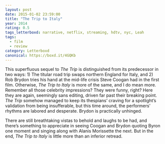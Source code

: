 ```yaml
---
layout: post 
date: 2015-01-02 23:59:00
title: "The Trip to Italy"
year: 2014
rating: 0.5
tags_letterboxd: narrative, netflix, streaming, hdtv, nyc, Leah
tags:
  - film
  - review
category: Letterboxd
canonical: https://boxd.it/4GQKb
---
```


This superfluous sequel to <cite>The Trip</cite> is distinguished from its predecessor in two ways: 1) The titular road trip swaps northern England for Italy, and 2) Rob Brydon tries his hand at the mid-life crisis Steve Coogan had in the first film. Otherwise, <cite>The Trip to Italy</cite> is more of the same, and I do mean more. Remember all those celebrity impressions? They were funny, right? Here they are again, seemingly sans editing, driven far past their breaking point. <cite>The Trip</cite> somehow managed to keep its thespians’ craving for a spotlight’s validation from being insufferable, but this time around, the performers’ rhythms are labored and desperate. Brydon is practically unhinged.

There are still breathtaking vistas to behold and laughs to be had, and there’s something to appreciate in seeing Coogan and Brydon quoting Byron one moment and singing along with Alanis Morissette the next. But in the end, <cite>The Trip to Italy</cite> is little more than an inferior retread.